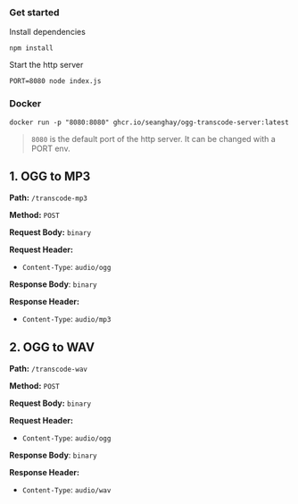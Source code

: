 ### Get started

Install dependencies

```shell
npm install
```

Start the http server

```shell
PORT=8080 node index.js
```

### Docker

```shell
docker run -p "8080:8080" ghcr.io/seanghay/ogg-transcode-server:latest
```

> `8080` is the default port of the http server. It can be changed with a PORT env.


## 1. OGG to MP3

**Path:** `/transcode-mp3`

**Method:** `POST`

**Request Body:** `binary`

**Request Header:**
  - `Content-Type`: `audio/ogg`

**Response Body**: `binary`

**Response Header:**
  - `Content-Type`: `audio/mp3`


## 2. OGG to WAV

**Path:** `/transcode-wav`

**Method:** `POST`

**Request Body:** `binary`

**Request Header:**
  - `Content-Type`: `audio/ogg`

**Response Body**: `binary`

**Response Header:**
  - `Content-Type`: `audio/wav`
